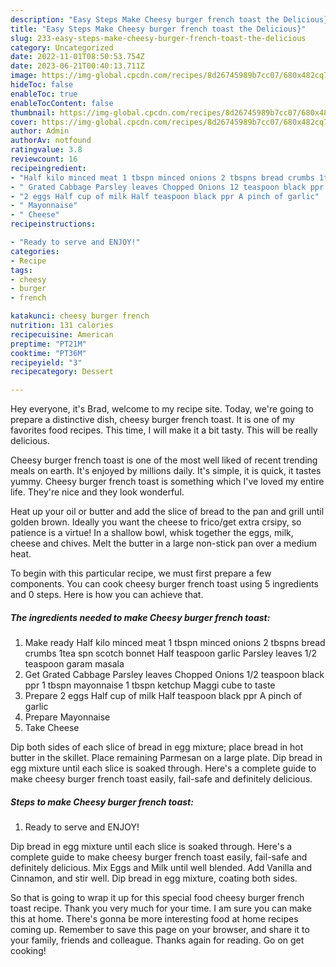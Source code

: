 ```yaml
---
description: "Easy Steps Make Cheesy burger french toast the Delicious}"
title: "Easy Steps Make Cheesy burger french toast the Delicious}"
slug: 233-easy-steps-make-cheesy-burger-french-toast-the-delicious
category: Uncategorized
date: 2022-11-01T08:50:53.754Z
date: 2023-06-21T00:40:13.711Z
image: https://img-global.cpcdn.com/recipes/8d26745989b7cc07/680x482cq70/cheesy-burger-french-toast-recipe-main-photo.jpg
hideToc: false
enableToc: true
enableTocContent: false
thumbnail: https://img-global.cpcdn.com/recipes/8d26745989b7cc07/680x482cq70/cheesy-burger-french-toast-recipe-main-photo.jpg
cover: https://img-global.cpcdn.com/recipes/8d26745989b7cc07/680x482cq70/cheesy-burger-french-toast-recipe-main-photo.jpg
author: Admin
authorAv: notfound
ratingvalue: 3.8
reviewcount: 16
recipeingredient:
- "Half kilo minced meat 1 tbspn minced onions 2 tbspns bread crumbs 1tea spn scotch bonnet Half teaspoon garlic Parsley leaves 12 teaspoon garam masala"
- " Grated Cabbage Parsley leaves Chopped Onions 12 teaspoon black ppr 1 tbspn mayonnaise 1 tbspn ketchup Maggi cube to taste"
- "2 eggs Half cup of milk Half teaspoon black ppr A pinch of garlic"
- " Mayonnaise"
- " Cheese"
recipeinstructions:

- "Ready to serve and ENJOY!"
categories:
- Recipe
tags:
- cheesy
- burger
- french

katakunci: cheesy burger french 
nutrition: 131 calories
recipecuisine: American
preptime: "PT21M"
cooktime: "PT36M"
recipeyield: "3"
recipecategory: Dessert

---
```



Hey everyone, it's Brad, welcome to my recipe site. Today, we're going to prepare a distinctive dish, cheesy burger french toast. It is one of my favorites food recipes. This time, I will make it a bit tasty. This will be really delicious.

Cheesy burger french toast is one of the most well liked of recent trending meals on earth. It's enjoyed by millions daily. It's simple, it is quick, it tastes yummy. Cheesy burger french toast is something which I've loved my entire life. They're nice and they look wonderful.

Heat up your oil or butter and add the slice of bread to the pan and grill until golden brown. Ideally you want the cheese to frico/get extra crsipy, so patience is a virtue! In a shallow bowl, whisk together the eggs, milk, cheese and chives. Melt the butter in a large non-stick pan over a medium heat.


To begin with this particular recipe, we must first prepare a few components. You can cook cheesy burger french toast using 5 ingredients and 0 steps. Here is how you can achieve that.

<!--inarticleads1-->

##### The ingredients needed to make Cheesy burger french toast:

1. Make ready Half kilo minced meat 1 tbspn minced onions 2 tbspns bread crumbs 1tea spn scotch bonnet Half teaspoon garlic Parsley leaves 1/2 teaspoon garam masala
1. Get  Grated Cabbage Parsley leaves Chopped Onions 1/2 teaspoon black ppr 1 tbspn mayonnaise 1 tbspn ketchup Maggi cube to taste
1. Prepare 2 eggs Half cup of milk Half teaspoon black ppr A pinch of garlic
1. Prepare  Mayonnaise
1. Take  Cheese


Dip both sides of each slice of bread in egg mixture; place bread in hot butter in the skillet. Place remaining Parmesan on a large plate. Dip bread in egg mixture until each slice is soaked through. Here&#39;s a complete guide to make cheesy burger french toast easily, fail-safe and definitely delicious. 

<!--inarticleads2-->

##### Steps to make Cheesy burger french toast:


1. Ready to serve and ENJOY!

Dip bread in egg mixture until each slice is soaked through. Here&#39;s a complete guide to make cheesy burger french toast easily, fail-safe and definitely delicious. Mix Eggs and Milk until well blended. Add Vanilla and Cinnamon, and stir well. Dip bread in egg mixture, coating both sides. 

So that is going to wrap it up for this special food cheesy burger french toast recipe. Thank you very much for your time. I am sure you can make this at home. There's gonna be more interesting food at home recipes coming up. Remember to save this page on your browser, and share it to your family, friends and colleague. Thanks again for reading. Go on get cooking!
